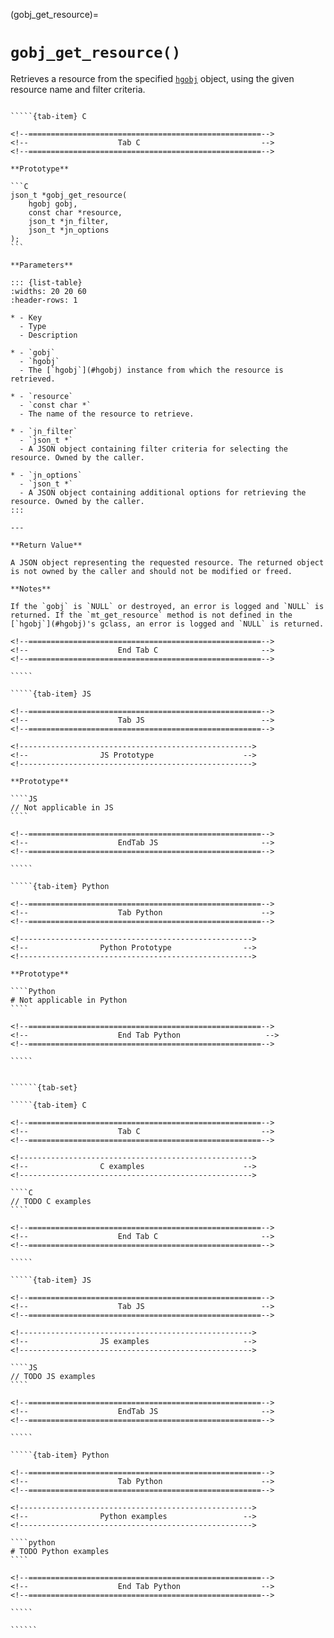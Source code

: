 <!-- ============================================================== -->
(gobj_get_resource)=
# `gobj_get_resource()`
<!-- ============================================================== -->

Retrieves a resource from the specified [`hgobj`](#hgobj) object, using the given resource name and filter criteria.

<!------------------------------------------------------------>
<!--                    Prototypes                          -->
<!------------------------------------------------------------>

``````{tab-set}

`````{tab-item} C

<!--====================================================-->
<!--                    Tab C                           -->
<!--====================================================-->

**Prototype**

```C
json_t *gobj_get_resource(
    hgobj gobj,
    const char *resource,
    json_t *jn_filter,
    json_t *jn_options
);
```

**Parameters**

::: {list-table}
:widths: 20 20 60
:header-rows: 1

* - Key
  - Type
  - Description

* - `gobj`
  - `hgobj`
  - The [`hgobj`](#hgobj) instance from which the resource is retrieved.

* - `resource`
  - `const char *`
  - The name of the resource to retrieve.

* - `jn_filter`
  - `json_t *`
  - A JSON object containing filter criteria for selecting the resource. Owned by the caller.

* - `jn_options`
  - `json_t *`
  - A JSON object containing additional options for retrieving the resource. Owned by the caller.
:::

---

**Return Value**

A JSON object representing the requested resource. The returned object is not owned by the caller and should not be modified or freed.

**Notes**

If the `gobj` is `NULL` or destroyed, an error is logged and `NULL` is returned. If the `mt_get_resource` method is not defined in the [`hgobj`](#hgobj)'s gclass, an error is logged and `NULL` is returned.

<!--====================================================-->
<!--                    End Tab C                       -->
<!--====================================================-->

`````

`````{tab-item} JS

<!--====================================================-->
<!--                    Tab JS                          -->
<!--====================================================-->

<!---------------------------------------------------->
<!--                JS Prototype                    -->
<!---------------------------------------------------->

**Prototype**

````JS
// Not applicable in JS
````

<!--====================================================-->
<!--                    EndTab JS                       -->
<!--====================================================-->

`````

`````{tab-item} Python

<!--====================================================-->
<!--                    Tab Python                      -->
<!--====================================================-->

<!---------------------------------------------------->
<!--                Python Prototype                -->
<!---------------------------------------------------->

**Prototype**

````Python
# Not applicable in Python
````

<!--====================================================-->
<!--                    End Tab Python                   -->
<!--====================================================-->

`````

``````

<!------------------------------------------------------------>
<!--                    Examples                            -->
<!------------------------------------------------------------>

```````{dropdown} Examples

``````{tab-set}

`````{tab-item} C

<!--====================================================-->
<!--                    Tab C                           -->
<!--====================================================-->

<!---------------------------------------------------->
<!--                C examples                      -->
<!---------------------------------------------------->

````C
// TODO C examples
````

<!--====================================================-->
<!--                    End Tab C                       -->
<!--====================================================-->

`````

`````{tab-item} JS

<!--====================================================-->
<!--                    Tab JS                          -->
<!--====================================================-->

<!---------------------------------------------------->
<!--                JS examples                     -->
<!---------------------------------------------------->

````JS
// TODO JS examples
````

<!--====================================================-->
<!--                    EndTab JS                       -->
<!--====================================================-->

`````

`````{tab-item} Python

<!--====================================================-->
<!--                    Tab Python                      -->
<!--====================================================-->

<!---------------------------------------------------->
<!--                Python examples                 -->
<!---------------------------------------------------->

````python
# TODO Python examples
````

<!--====================================================-->
<!--                    End Tab Python                  -->
<!--====================================================-->

`````

``````

```````
